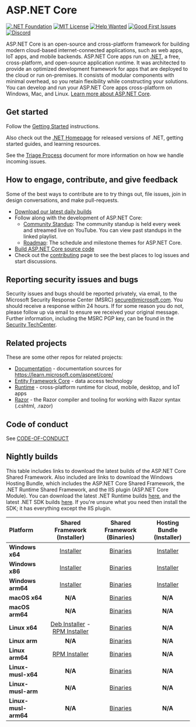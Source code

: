 ASP.NET Core
============

[![.NET Foundation](https://img.shields.io/badge/.NET%20Foundation-blueviolet.svg)](https://www.dotnetfoundation.org/)
[![MIT License](https://img.shields.io/github/license/dotnet/aspnetcore?color=%230b0&style=flat-square)](https://github.com/dotnet/aspnetcore/blob/main/LICENSE.txt) [![Help Wanted](https://img.shields.io/github/issues/dotnet/aspnetcore/help%20wanted?color=%232EA043&label=help%20wanted&style=flat-square)](https://github.com/dotnet/aspnetcore/issues?q=is%3Aissue+is%3Aopen+label%3A%22help+wanted%22) [![Good First Issues](https://img.shields.io/github/issues/dotnet/aspnetcore/good%20first%20issue?color=%23512BD4&label=good%20first%20issue&style=flat-square)](https://github.com/dotnet/aspnetcore/issues?q=is%3Aissue+is%3Aopen+label%3A%22good+first+issue%22)
[![Discord](https://img.shields.io/discord/732297728826277939?style=flat-square&label=Discord&logo=discord&logoColor=white&color=7289DA)](https://aka.ms/dotnet-discord)

ASP.NET Core is an open-source and cross-platform framework for building modern cloud-based internet-connected applications, such as web apps, IoT apps, and mobile backends. ASP.NET Core apps run on [.NET](https://dot.net), a free, cross-platform, and open-source application runtime. It was architected to provide an optimized development framework for apps that are deployed to the cloud or run on-premises. It consists of modular components with minimal overhead, so you retain flexibility while constructing your solutions. You can develop and run your ASP.NET Core apps cross-platform on Windows, Mac, and Linux. [Learn more about ASP.NET Core](https://learn.microsoft.com/aspnet/core/).

## Get started

Follow the [Getting Started](https://learn.microsoft.com/aspnet/core/getting-started) instructions.

Also check out the [.NET Homepage](https://www.microsoft.com/net) for released versions of .NET, getting started guides, and learning resources.

See the [Triage Process](https://github.com/dotnet/aspnetcore/blob/main/docs/TriageProcess.md) document for more information on how we handle incoming issues.

## How to engage, contribute, and give feedback

Some of the best ways to contribute are to try things out, file issues, join in design conversations,
and make pull-requests.

* [Download our latest daily builds](./docs/DailyBuilds.md)
* Follow along with the development of ASP.NET Core:
    * [Community Standup](https://live.asp.net): The community standup is held every week and streamed live on YouTube. You can view past standups in the linked playlist.
    * [Roadmap](https://aka.ms/aspnet/roadmap): The schedule and milestone themes for ASP.NET Core.
* [Build ASP.NET Core source code](./docs/BuildFromSource.md)
* Check out the [contributing](CONTRIBUTING.md) page to see the best places to log issues and start discussions.

## Reporting security issues and bugs

Security issues and bugs should be reported privately, via email, to the Microsoft Security Response Center (MSRC)  secure@microsoft.com. You should receive a response within 24 hours. If for some reason you do not, please follow up via email to ensure we received your original message. Further information, including the MSRC PGP key, can be found in the [Security TechCenter](https://technet.microsoft.com/en-us/security/ff852094.aspx).

## Related projects

These are some other repos for related projects:

* [Documentation](https://github.com/aspnet/Docs) - documentation sources for https://learn.microsoft.com/aspnet/core/
* [Entity Framework Core](https://github.com/dotnet/efcore) - data access technology
* [Runtime](https://github.com/dotnet/runtime) - cross-platform runtime for cloud, mobile, desktop, and IoT apps
* [Razor](https://github.com/dotnet/razor) - the Razor compiler and tooling for working with Razor syntax (.cshtml, .razor)

## Code of conduct

See [CODE-OF-CONDUCT](./CODE-OF-CONDUCT.md)

## Nightly builds

This table includes links to download the latest builds of the ASP.NET Core Shared Framework. Also included are links to download the Windows Hosting Bundle, which includes the ASP.NET Core Shared Framework, the .NET Runtime Shared Framework, and the IIS plugin (ASP.NET Core Module). You can download the latest .NET Runtime builds [here](https://github.com/dotnet/runtime/blob/main/docs/project/dogfooding.md#nightly-builds-table), and the latest .NET SDK builds [here](https://github.com/dotnet/installer#table). If you're unsure what you need then install the SDK; it has everything except the IIS plugin.

| Platform | Shared Framework (Installer) | Shared Framework (Binaries) | Hosting Bundle (Installer) |
| :--------- | :----------: | :----------: | :----------: |
| **Windows x64** | [Installer](https://aka.ms/dotnet/9.0/daily/aspnetcore-runtime-win-x64.exe) | [Binaries](https://aka.ms/dotnet/9.0/daily/aspnetcore-runtime-win-x64.zip) | [Installer](https://aka.ms/dotnet/9.0/daily/dotnet-hosting-win.exe) |
| **Windows x86** | [Installer](https://aka.ms/dotnet/9.0/daily/aspnetcore-runtime-win-x86.exe) | [Binaries](https://aka.ms/dotnet/9.0/daily/aspnetcore-runtime-win-x86.zip) | [Installer](https://aka.ms/dotnet/9.0/daily/dotnet-hosting-win.exe) |
| **Windows arm64** | [Installer](https://aka.ms/dotnet/9.0/daily/aspnetcore-runtime-win-arm64.exe) | [Binaries](https://aka.ms/dotnet/9.0/daily/aspnetcore-runtime-win-arm64.zip) | [Installer](https://aka.ms/dotnet/9.0/daily/dotnet-hosting-win.exe) |
| **macOS x64** | **N/A** | [Binaries](https://aka.ms/dotnet/9.0/daily/aspnetcore-runtime-osx-x64.tar.gz) | **N/A** |
| **macOS arm64** | **N/A** | [Binaries](https://aka.ms/dotnet/9.0/daily/aspnetcore-runtime-osx-arm64.tar.gz) | **N/A** |
| **Linux x64** | [Deb Installer](https://aka.ms/dotnet/9.0/daily/aspnetcore-runtime-x64.deb) - [RPM Installer](https://aka.ms/dotnet/9.0/daily/aspnetcore-runtime-x64.rpm) | [Binaries](https://aka.ms/dotnet/9.0/daily/aspnetcore-runtime-linux-x64.tar.gz) | **N/A** |
| **Linux arm** | **N/A** | [Binaries](https://aka.ms/dotnet/9.0/daily/aspnetcore-runtime-linux-arm.tar.gz) | **N/A** |
| **Linux arm64** | [RPM Installer](https://aka.ms/dotnet/9.0/daily/aspnetcore-runtime-aarch64.rpm) | [Binaries](https://aka.ms/dotnet/9.0/daily/aspnetcore-runtime-linux-arm64.tar.gz) | **N/A** |
| **Linux-musl-x64** | **N/A** | [Binaries](https://aka.ms/dotnet/9.0/daily/aspnetcore-runtime-linux-musl-x64.tar.gz) | **N/A** |
| **Linux-musl-arm** | **N/A** | [Binaries](https://aka.ms/dotnet/9.0/daily/aspnetcore-runtime-linux-musl-arm.tar.gz) | **N/A** |
| **Linux-musl-arm64** | **N/A** | [Binaries](https://aka.ms/dotnet/9.0/daily/aspnetcore-runtime-linux-musl-arm64.tar.gz) | **N/A** |
